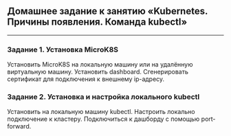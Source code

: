 ## Домашнее задание к занятию «Kubernetes. Причины появления. Команда kubectl»
-------
### Задание 1. Установка MicroK8S
Установить MicroK8S на локальную машину или на удалённую виртуальную машину.
Установить dashboard.
Сгенерировать сертификат для подключения к внешнему ip-адресу.
### Задание 2. Установка и настройка локального kubectl
Установить на локальную машину kubectl.
Настроить локально подключение к кластеру.
Подключиться к дашборду с помощью port-forward.
